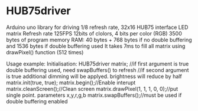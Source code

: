 # HUB75driver
Arduino uno library for driving 1/8 refresh rate, 32x16 HUB75 interface LED matrix
Refresh rate 125FPS
12bits of clolors, 4 bits per color (RGB)
3500 bytes of program memory
RAM: 40 bytes + 768 bytes if no double buffering and 1536 bytes if double buffering used
It takes 7ms to fill all matrix using drawPixel() function (512 times)

Usage example:
Initialisation:
HUB75driver matrix;
//if first argument is true double buffering used, need swapBuffers() to refresh
//if second argument is true additional dimming will be applyed. brightness will reduce by half
matrix.init(true, true);
matrix.begin();//Enable interupt
matrix.cleanScreen();//Clean screen
matrix.drawPixel(1, 1, 1, 0, 0);//put single point. parameters x,y,r,g,b
matrix.swapBuffers();//must be used if double buffering enabled

